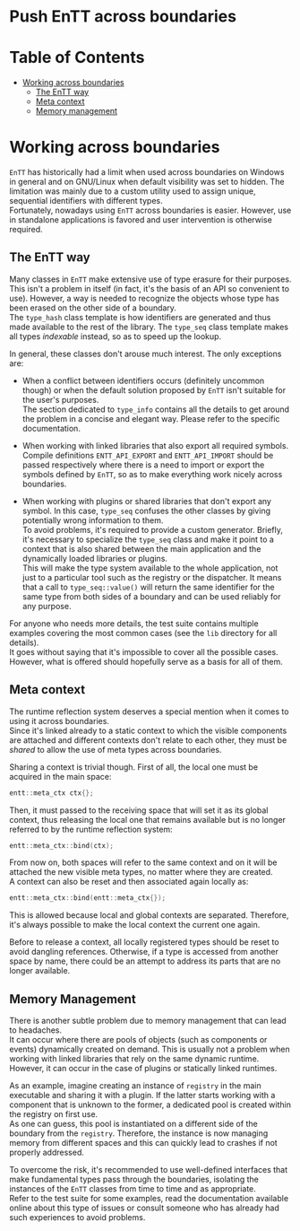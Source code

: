 # Push EnTT across boundaries

<!--
@cond TURN_OFF_DOXYGEN
-->
# Table of Contents

* [Working across boundaries](#working-across-boundaries)
  * [The EnTT way](#the-entt-way)
  * [Meta context](#meta-context)
  * [Memory management](#memory-management)
<!--
@endcond TURN_OFF_DOXYGEN
-->

# Working across boundaries

`EnTT` has historically had a limit when used across boundaries on Windows in
general and on GNU/Linux when default visibility was set to hidden. The
limitation was mainly due to a custom utility used to assign unique, sequential
identifiers with different types.<br/>
Fortunately, nowadays using `EnTT` across boundaries is easier. However, use in
standalone applications is favored and user intervention is otherwise required.

## The EnTT way

Many classes in `EnTT` make extensive use of type erasure for their purposes.
This isn't a problem in itself (in fact, it's the basis of an API so convenient
to use). However, a way is needed to recognize the objects whose type has been
erased on the other side of a boundary.<br/>
The `type_hash` class template is how identifiers are generated and thus made
available to the rest of the library. The `type_seq` class template makes all
types _indexable_ instead, so as to speed up the lookup.

In general, these classes don't arouse much interest. The only exceptions are:

* When a conflict between identifiers occurs (definitely uncommon though) or
  when the default solution proposed by `EnTT` isn't suitable for the user's
  purposes.<br/>
  The section dedicated to `type_info` contains all the details to get around
  the problem in a concise and elegant way. Please refer to the specific
  documentation.

* When working with linked libraries that also export all required symbols.<br/>
  Compile definitions `ENTT_API_EXPORT` and `ENTT_API_IMPORT` should be passed
  respectively where there is a need to import or export the symbols defined by
  `EnTT`, so as to make everything work nicely across boundaries.

* When working with plugins or shared libraries that don't export any symbol. In
  this case, `type_seq` confuses the other classes by giving potentially wrong
  information to them.<br/>
  To avoid problems, it's required to provide a custom generator. Briefly, it's
  necessary to specialize the `type_seq` class and make it point to a context
  that is also shared between the main application and the dynamically loaded
  libraries or plugins.<br/>
  This will make the type system available to the whole application, not just to
  a particular tool such as the registry or the dispatcher. It means that a call
  to `type_seq::value()` will return the same identifier for the same type from
  both sides of a boundary and can be used reliably for any purpose.

For anyone who needs more details, the test suite contains multiple examples
covering the most common cases (see the `lib` directory for all details).<br/>
It goes without saying that it's impossible to cover all the possible cases.
However, what is offered should hopefully serve as a basis for all of them.

## Meta context

The runtime reflection system deserves a special mention when it comes to using
it across boundaries.<br/>
Since it's linked already to a static context to which the visible components
are attached and different contexts don't relate to each other, they must be
_shared_ to allow the use of meta types across boundaries.

Sharing a context is trivial though. First of all, the local one must be
acquired in the main space:

```cpp
entt::meta_ctx ctx{};
```

Then, it must passed to the receiving space that will set it as its global
context, thus releasing the local one that remains available but is no longer
referred to by the runtime reflection system:

```cpp
entt::meta_ctx::bind(ctx);
```

From now on, both spaces will refer to the same context and on it will be
attached the new visible meta types, no matter where they are created.<br/>
A context can also be reset and then associated again locally as:

```cpp
entt::meta_ctx::bind(entt::meta_ctx{});
```

This is allowed because local and global contexts are separated. Therefore, it's
always possible to make the local context the current one again.

Before to release a context, all locally registered types should be reset to
avoid dangling references. Otherwise, if a type is accessed from another space
by name, there could be an attempt to address its parts that are no longer
available.

## Memory Management

There is another subtle problem due to memory management that can lead to
headaches.<br/>
It can occur where there are pools of objects (such as components or events)
dynamically created on demand. This is usually not a problem when working with
linked libraries that rely on the same dynamic runtime. However, it can occur in
the case of plugins or statically linked runtimes.

As an example, imagine creating an instance of `registry` in the main executable
and sharing it with a plugin. If the latter starts working with a component that
is unknown to the former, a dedicated pool is created within the registry on
first use.<br/>
As one can guess, this pool is instantiated on a different side of the boundary
from the `registry`. Therefore, the instance is now managing memory from
different spaces and this can quickly lead to crashes if not properly addressed.

To overcome the risk, it's recommended to use well-defined interfaces that make
fundamental types pass through the boundaries, isolating the instances of the
`EnTT` classes from time to time and as appropriate.<br/>
Refer to the test suite for some examples, read the documentation available
online about this type of issues or consult someone who has already had such
experiences to avoid problems.
